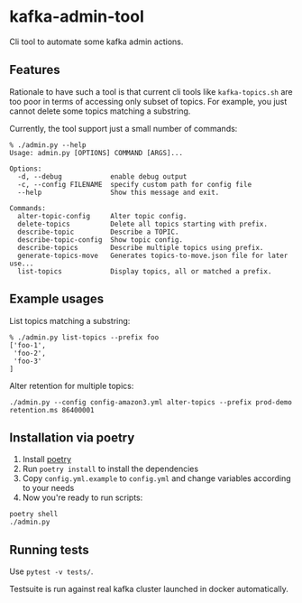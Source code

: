 # kafka-admin-tool

Cli tool to automate some kafka admin actions.

Features
--------

Rationale to have such a tool is that current cli tools like `kafka-topics.sh` are too poor in terms of accessing only subset of topics. For example, you just cannot delete some topics matching a substring.

Currently, the tool support just a small number of commands:

```
% ./admin.py --help
Usage: admin.py [OPTIONS] COMMAND [ARGS]...

Options:
  -d, --debug            enable debug output
  -c, --config FILENAME  specify custom path for config file
  --help                 Show this message and exit.

Commands:
  alter-topic-config     Alter topic config.
  delete-topics          Delete all topics starting with prefix.
  describe-topic         Describe a TOPIC.
  describe-topic-config  Show topic config.
  describe-topics        Describe multiple topics using prefix.
  generate-topics-move   Generates topics-to-move.json file for later use...
  list-topics            Display topics, all or matched a prefix.
```

Example usages
--------------

List topics matching a substring:
```
% ./admin.py list-topics --prefix foo
['foo-1',
 'foo-2',
 'foo-3'
]
```

Alter retention for multiple topics:

```
./admin.py --config config-amazon3.yml alter-topics --prefix prod-demo retention.ms 86400001
```


Installation via poetry
-----------------------

1. Install [poetry](https://python-poetry.org/docs/)
1. Run `poetry install` to install the dependencies
1. Copy `config.yml.example` to `config.yml` and change variables according to your needs
1. Now you're ready to run scripts:


```
poetry shell
./admin.py
```

Running tests
-------------

Use `pytest -v tests/`.

Testsuite is run against real kafka cluster launched in docker automatically.
